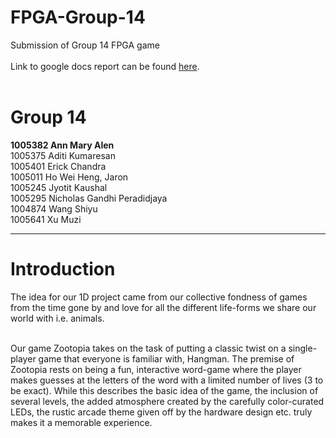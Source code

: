 # FPGA-Group-14
 Submission of Group 14 FPGA game <br><br>
Link to google docs report can be found [here](https://docs.google.com/document/d/1gCnIziIRlDxc26EQW3X7fiq3l5MpSdhdSxaiJhMZQjk/). <br><br>

# Group 14
**1005382 Ann Mary Alen** <br>
1005375 Aditi Kumaresan <br>
1005401 Erick Chandra <br>
1005011 Ho Wei Heng, Jaron <br>
1005245 Jyotit Kaushal <br>
1005295 Nicholas Gandhi Peradidjaya <br>
1004874 Wang Shiyu <br>
1005641 Xu Muzi<br>

***

# Introduction
The idea for our 1D project came from our collective fondness of games from the time gone by and love for all the different life-forms we share our world with i.e. animals.<br><br>

Our game Zootopia takes on the task of putting a classic twist on a single-player game that everyone is familiar with, Hangman. The premise of Zootopia rests on being a fun, interactive word-game where the player makes guesses at the letters of the word with a limited number of lives (3 to be exact). While this describes the basic idea of the game, the inclusion of several levels, the added atmosphere created by the carefully color-curated LEDs, the rustic arcade theme given off by the hardware design etc. truly makes it a memorable experience.

